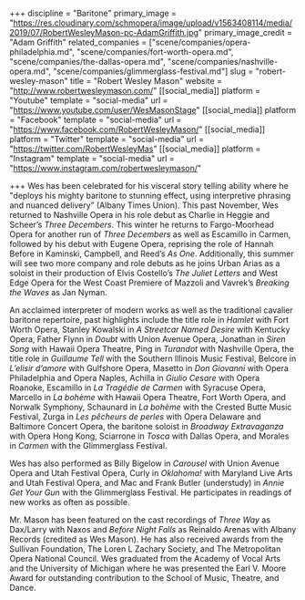 +++
discipline = "Baritone"
primary_image = "https://res.cloudinary.com/schmopera/image/upload/v1563408114/media/2019/07/RobertWesleyMason-pc-AdamGriffith.jpg"
primary_image_credit = "Adam Griffith"
related_companies = ["scene/companies/opera-philadelphia.md", "scene/companies/fort-worth-opera.md", "scene/companies/the-dallas-opera.md", "scene/companies/nashville-opera.md", "scene/companies/glimmerglass-festival.md"]
slug = "robert-wesley-mason"
title = "Robert Wesley Mason"
website = "http://www.robertwesleymason.com/"
[[social_media]]
platform = "Youtube"
template = "social-media"
url = "https://www.youtube.com/user/WesMasonStage"
[[social_media]]
platform = "Facebook"
template = "social-media"
url = "https://www.facebook.com/RobertWesleyMason/"
[[social_media]]
platform = "Twitter"
template = "social-media"
url = "https://twitter.com/RobertWesleyMas"
[[social_media]]
platform = "Instagram"
template = "social-media"
url = "https://www.instagram.com/robertwesleymason/"

+++
Wes has been celebrated for his visceral story telling ability where he "deploys his mighty baritone to stunning effect, using interpretive phrasing and nuanced delivery” (Albany Times Union). This past November, Wes returned to Nashville Opera in his role debut as Charlie in Heggie and Scheer’s _Three Decembers_. This winter he returns to Fargo-Moorhead Opera for another run of _Three Decembers_ as well as Escamillo in Carmen, followed by his debut with Eugene Opera, reprising the role of Hannah Before in Kaminski, Campbell, and Reed’s _As One_. Additionally, this summer will see two more company and role debuts as he joins Urban Arias as a soloist in their production of Elvis Costello’s _The Juliet Letters_ and West Edge Opera for the West Coast Premiere of Mazzoli and Vavrek’s _Breaking the Waves_ as Jan Nyman.

An acclaimed interpreter of modern works as well as the traditional cavalier baritone repertoire, past highlights include the title role in _Hamlet_ with Fort Worth Opera, Stanley Kowalski in _A Streetcar Named Desire_ with Kentucky Opera, Father Flynn in _Doubt_ with Union Avenue Opera, Jonathan in _Siren Song_ with Hawaii Opera Theatre, Ping in _Turandot_ with Nashville Opera, the title role in _Guillaume Tell_ with the Southern Illinois Music Festival, Belcore in _L’elisir d’amore_ with Gulfshore Opera, Masetto in _Don Giovanni_ with Opera Philadelphia and Opera Naples, Achilla in _Giulio Cesare_ with Opera Roanoke, Escamillo in _La Tragédie de Carmen_ with Syracuse Opera, Marcello in _La bohème_ with Hawaii Opera Theatre, Fort Worth Opera, and Norwalk Symphony, Schaunard in _La bohème_ with the Crested Butte Music Festival, Zurga in _Les pêcheurs de perles_ with Opera Delaware and Baltimore Concert Opera, the baritone soloist in _Broadway Extravaganza_ with Opera Hong Kong, Sciarrone in _Tosca_ with Dallas Opera, and Morales in _Carmen_ with the Glimmerglass Festival.

Wes has also performed as Billy Bigelow in _Carousel_ with Union Avenue Opera and Utah Festival Opera, Curly in _Oklahoma!_ with Maryland Live Arts and Utah Festival Opera, and Mac and Frank Butler (understudy) in _Annie Get Your Gun_ with the Glimmerglass Festival. He participates in readings of new works as often as possible. 

Mr. Mason has been featured on the cast recordings of _Three Way_ as Dax/Larry with Naxos and _Before Night Falls_ as Reinaldo Arenas with Albany Records (credited as Wes Mason). He has also received awards from the Sullivan Foundation, The Loren L Zachary Society, and The Metropolitan Opera National Council. Wes graduated from the Academy of Vocal Arts and the University of Michigan where he was presented the Earl V. Moore Award for outstanding contribution to the School of Music, Theatre, and Dance.